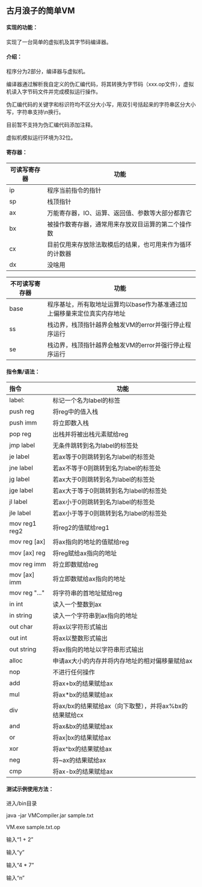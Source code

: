 ## 古月浪子的简单VM

#### 实现的功能：

实现了一台简单的虚拟机及其字节码编译器。

#### 介绍：

程序分为2部分，编译器与虚拟机。

编译器通过解析我自定义的伪汇编代码，将其转换为字节码（xxx.op文件），虚拟机读入字节码文件并完成模拟运行操作。

伪汇编代码的关键字和标识符均不区分大小写，用双引号括起来的字符串区分大小写，字符串支持\n换行。

目前暂不支持为伪汇编代码添加注释。

虚拟机模拟运行环境为32位。

#### 寄存器：

| 可读写寄存器 | 功能                                                     |
| ------------ | -------------------------------------------------------- |
| ip           | 程序当前指令的指针                                       |
| sp           | 栈顶指针                                                 |
| ax           | 万能寄存器，IO、运算、返回值、参数等大部分都靠它         |
| bx           | 被操作数寄存器，通常用来存放双目运算的第二个操作数       |
| cx           | 目前仅用来存放除法取模后的结果，也可用来作为循环的计数器 |
| dx           | 没啥用                                                   |

| 不可读写寄存器 | 功能                                                         |
| -------------- | ------------------------------------------------------------ |
| base           | 程序基址，所有取地址运算均以base作为基准通过加上偏移量来定位真实内存地址 |
| ss             | 栈边界，栈顶指针越界会触发VM的error并强行停止程序运行        |
| se             | 栈边界，栈顶指针越界会触发VM的error并强行停止程序运行        |

#### 指令集/语法：

| 指令          | 功能                                                   |
| :------------ | ------------------------------------------------------ |
| label:        | 标记一个名为label的标签                                |
| push reg      | 将reg中的值入栈                                        |
| push imm      | 将立即数入栈                                           |
| pop reg       | 出栈并将被出栈元素赋给reg                              |
| jmp label     | 无条件跳转到名为label的标签处                          |
| je label      | 若ax等于0则跳转到名为label的标签处                     |
| jne label     | 若ax不等于0则跳转到名为label的标签处                   |
| jg label      | 若ax大于0则跳转到名为label的标签处                     |
| jge label     | 若ax大于等于0则跳转到名为label的标签处                 |
| jl label      | 若ax小于0则跳转到名为label的标签处                     |
| jle label     | 若ax小于等于0则跳转到名为label的标签处                 |
| mov reg1 reg2 | 将reg2的值赋给reg1                                     |
| mov reg [ax]  | 将ax指向的地址的值赋给reg                              |
| mov [ax] reg  | 将reg赋给ax指向的地址                                  |
| mov reg imm   | 将立即数赋给reg                                        |
| mov [ax] imm  | 将立即数赋给ax指向的地址                               |
| mov reg "..." | 将字符串的首地址赋给reg                                |
| in int        | 读入一个整数到ax                                       |
| in string     | 读入一个字符串到ax指向的地址                           |
| out char      | 将ax以字符形式输出                                     |
| out int       | 将ax以整数形式输出                                     |
| out string    | 将ax指向的地址以字符串形式输出                         |
| alloc         | 申请ax大小的内存并将内存地址的相对偏移量赋给ax         |
| nop           | 不进行任何操作                                         |
| add           | 将ax+bx的结果赋给ax                                    |
| mul           | 将ax*bx的结果赋给ax                                    |
| div           | 将ax/bx的结果赋给ax（向下取整），并将ax%bx的结果赋给cx |
| and           | 将ax&bx的结果赋给ax                                    |
| or            | 将ax\|bx的结果赋给ax                                   |
| xor           | 将ax^bx的结果赋给ax                                    |
| neg           | 将~ax的结果赋给ax                                      |
| cmp           | 将ax-bx的结果赋给ax                                    |

#### 测试示例使用方法：

进入/bin目录

java -jar VMCompiler.jar sample.txt

VM.exe sample.txt.op

输入“1 + 2”

输入“y”

输入“4 * 7”

输入“n”